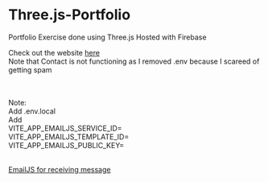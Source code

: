 # Three.js-Portfolio
Portfolio Exercise done using Three.js
Hosted with Firebase 

Check out the website [here](https://my-3dportfolio.web.app/)<br>
Note that Contact is not functioning as I removed .env because I scareed of getting spam

<br>
<br>
Note:<br>
Add .env.local<br>
Add<br>
VITE_APP_EMAILJS_SERVICE_ID=<br>
VITE_APP_EMAILJS_TEMPLATE_ID=<br>
VITE_APP_EMAILJS_PUBLIC_KEY=<br>
<br>

[EmailJS for receiving message](https://dashboard.emailjs.com/sign-in)  
